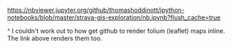 https://nbviewer.jupyter.org/github/thomashoddinott/ipython-notebooks/blob/master/strava-gis-exploration/nb.ipynb?flush_cache=true

^ I couldn't work out to how get github to render folium (leaflet) maps inline. The link above renders them too.
